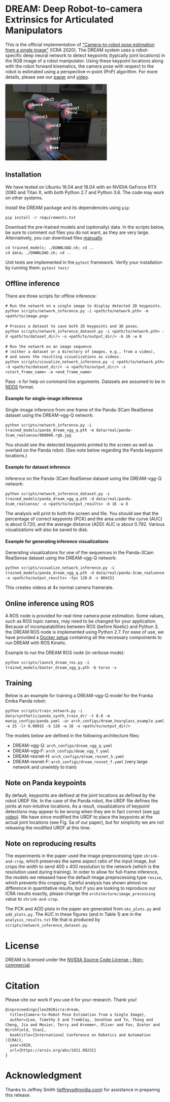 # DREAM: Deep Robot-to-camera Extrinsics for Articulated Manipulators

This is the official implementation of ["Camera-to-robot pose estimation from a single image"](https://arxiv.org/abs/1911.09231) (ICRA 2020).  The DREAM system uses a robot-specific deep neural network to detect keypoints (typically joint locations) in the RGB image of a robot manipulator. Using these keypoint locations along with the robot forward kinematics, the camera pose with respect to the
robot is estimated using a perspective-n-point (PnP) algorithm.  For more details, please see our [paper](https://arxiv.org/abs/1911.09231) and [video](https://youtu.be/O1qAFboFQ8A).

![DREAM in operation](dream-franka.png)


## **Installation**

We have tested on Ubuntu 16.04 and 18.04 with an NVIDIA GeForce RTX 2080 and Titan X, with both Python 2.7 and Python 3.6.  The code may work on other systems.

Install the DREAM package and its dependencies using `pip`:

```
pip install -r requirements.txt
```

Download the pre-trained models and (optionally) data.  In the scripts below, be sure to comment out files you do not want, as they are very large.  Alternatively, you can download files [manually](https://drive.google.com/drive/folders/1Krp-fCT9ffEML3IpweSOgWiMHHBw6k2Z?usp=sharing)
```
cd trained_models; ./DOWNLOAD.sh; cd ..
cd data; ./DOWNLOAD.sh; cd ..
```

Unit tests are implemented in the `pytest` framework. Verify your installation by running them:  `pytest test/`


## **Offline inference**

There are three scripts for offline inference:

```
# Run the network on a single image to display detected 2D keypoints.
python scripts/network_inference.py -i <path/to/network.pth> -m <path/to/image.png> 

# Process a dataset to save both 2D keypoints and 3D poses.
python scripts/network_inference_dataset.py -i <path/to/network.pth> -d <path/to/dataset_dir/> -o <path/to/output_dir/> -b 16 -w 8

# Run the network on an image sequence 
# (either a dataset or a directory of images, e.g., from a video),
# and saves the resulting visualizations as videos.
python scripts/visualize_network_inference.py -i <path/to/network.pth> -d <path/to/dataset_dir/> -o <path/to/output_dir/> -s <start_frame_name> -e <end_frame_name>
```

Pass `-h` for help on command line arguments.  Datasets are assumed to be in [NDDS](https://github.com/NVIDIA/Dataset_Synthesizer) format.


#### **Example for single-image inference**

Single-image inference from one frame of the Panda-3Cam RealSense dataset using the DREAM-vgg-Q network:

```
python scripts/network_inference.py -i trained_models/panda_dream_vgg_q.pth -m data/real/panda-3cam_realsense/000000.rgb.jpg
```

You should see the detected keypoints printed to the screen as well as overlaid on the Panda robot. (See note below regarding the Panda keypoint locations.)


#### **Example for dataset inference**

Inference on the Panda-3Cam RealSense dataset using the DREAM-vgg-Q network:

```
python scripts/network_inference_dataset.py -i trained_models/panda_dream_vgg_q.pth -d data/real/panda-3cam_realsense/ -o <path/to/output_results> -b 16 -w 8
```

The analysis will print to both the screen and file. You should see that the percentage of correct keypoints (PCK) and the area under the curve (AUC) is about 0.720, and the average distance (ADD) AUC is about 0.792. Various visualizations will also be saved to disk.

#### **Example for generating inference visualizations**

Generating visualizations for one of the sequences in the Panda-3Cam RealSense dataset using the DREAM-vgg-Q network:

```
python scripts/visualize_network_inference.py -i trained_models/panda_dream_vgg_q.pth -d data/real/panda-3cam_realsense -o <path/to/output_results> -fps 120.0 -s 004151
```
This creates videos at 4x normal camera framerate.

## **Online inference using ROS**

A ROS node is provided for real-time camera pose estimation.
Some values, such as ROS topic names, may
need to be changed for your application.  Because of incompatabilities between
ROS (before Noetic) and Python 3, the DREAM ROS node is implemented using Python 2.7.  For ease
of use, we have provided a [Docker setup](docker/) containing all the necessary
compoinents to run DREAM with ROS Kinetic.

Example to run the DREAM ROS node (in verbose mode):

```
python scripts/launch_dream_ros.py -i trained_models/baxter_dream_vgg_q.pth -b torso -v
```


## **Training**

Below is an example for training a DREAM-vgg-Q model for the Franka Emika Panda robot:

```
python scripts/train_network.py -i data/synthetic/panda_synth_train_dr/ -t 0.8 -m manip_configs/panda.yaml -ar arch_configs/dream_hourglass_example.yaml -e 25 -lr 0.00015 -b 128 -w 16 -o <path/to/output_dir/>
```

The models below are defined in the following architecture files:
- DREAM-vgg-Q: `arch_configs/dream_vgg_q.yaml`
- DREAM-vgg-F: `arch_configs/deam_vgg_f.yaml`
- DREAM-resnet-H: `arch_configs/dream_resnet_h.yaml`
- DREAM-resnet-F: `arch_configs/dream_resnet_f.yaml` (very large network and unwieldy to train)

## **Note on Panda keypoints**

By default, keypoints are defined at the joint locations as defined by the robot URDF file. In the case of the Panda robot, the URDF file defines the joints at non-intuitive locations. As a result, visualizations of keypoint detections may appear to be wrong when they are in fact correct (see [our video](https://youtu.be/O1qAFboFQ8A)).  We have since modified the URDF to place the keypoints at the actual joint locations (see Fig. 5a of our paper), but for simplicity we are not releasing the modified URDF at this time.


## **Note on reproducing results**

The experiments in the paper used the image preprocessing type `shrink-and-crop`, which preserves the same aspect ratio of the input image, but crops the width to send 400 x 400 resolution to the network (which is the resolution used during training). In order to allow for full-frame inference, the models we released have the default image preprocessing type `resize`, which prevents this cropping.  Careful analysis has shown almost no difference in quantitative results, but if you are looking to reproduce our ICRA results exactly, please change the `architecture/image_processing` value to `shrink-and-crop`.

The PCK and ADD plots in the paper are generated from `oks_plots.py` and `add_plots.py`. The AUC in these figures (and in Table 1) are in the `analysis_results.txt` file that is produced by `scripts/network_inference_dataset.py`.

# License

DREAM is licensed under the [NVIDIA Source Code License - Non-commercial](LICENSE.md).


# Citation

Please cite our work if you use it for your research. Thank you!

```
@inproceedings{lee2020icra:dream,
  title={Camera-to-Robot Pose Estimation from a Single Image},
  author={Lee, Timothy E and Tremblay, Jonathan and To, Thang and Cheng, Jia and Mosier, Terry and Kroemer, Oliver and Fox, Dieter and Birchfield, Stan},
  booktitle={International Conference on Robotics and Automation (ICRA)},
  year=2020,
  url={https://arxiv.org/abs/1911.09231}
}
```

# Acknowledgment
Thanks to Jeffrey Smith (jeffreys@nvidia.com) for assistance in preparing this release.
